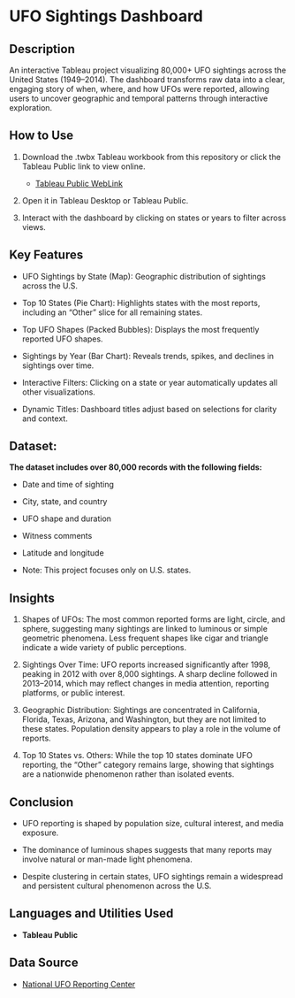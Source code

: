 <h1>UFO Sightings Dashboard</h1>

<h2>Description</h2>
An interactive Tableau project visualizing 80,000+ UFO sightings across the United States (1949–2014). The dashboard transforms raw data into a clear, engaging story of when, where, and how UFOs were reported, allowing users to uncover geographic and temporal patterns through interactive exploration.
<h2>How to Use</h2>

1. Download the .twbx Tableau workbook from this repository or click the Tableau Public link to view online.
   - [Tableau Public WebLink](https://public.tableau.com/app/profile/ajin.paija/viz/UnitedStatesUFOdata/Dashboard1)

3. Open it in Tableau Desktop or Tableau Public.

4. Interact with the dashboard by clicking on states or years to filter across views.

<h2>Key Features</h2>

- UFO Sightings by State (Map): Geographic distribution of sightings across the U.S.

- Top 10 States (Pie Chart): Highlights states with the most reports, including an “Other” slice for all remaining states.

- Top UFO Shapes (Packed Bubbles): Displays the most frequently reported UFO shapes.

- Sightings by Year (Bar Chart): Reveals trends, spikes, and declines in sightings over time.

- Interactive Filters: Clicking on a state or year automatically updates all other visualizations.

- Dynamic Titles: Dashboard titles adjust based on selections for clarity and context.


<h2>Dataset:</h2>

 <b> The dataset includes over 80,000 records with the following fields: </b>
 
- Date and time of sighting

- City, state, and country

- UFO shape and duration
  
- Witness comments

- Latitude and longitude

- Note: This project focuses only on U.S. states.

<h2>Insights</h2>

1. Shapes of UFOs: The most common reported forms are light, circle, and sphere, suggesting many sightings are linked to luminous or simple geometric phenomena. Less frequent shapes like cigar and triangle indicate a wide variety of public perceptions.

2. Sightings Over Time: UFO reports increased significantly after 1998, peaking in 2012 with over 8,000 sightings. A sharp decline followed in 2013–2014, which may reflect changes in media attention, reporting platforms, or public interest.

3. Geographic Distribution: Sightings are concentrated in California, Florida, Texas, Arizona, and Washington, but they are not limited to these states. Population density appears to play a role in the volume of reports.

4. Top 10 States vs. Others: While the top 10 states dominate UFO reporting, the “Other” category remains large, showing that sightings are a nationwide phenomenon rather than isolated events.

<h2>Conclusion</h2>

- UFO reporting is shaped by population size, cultural interest, and media exposure.

- The dominance of luminous shapes suggests that many reports may involve natural or man-made light phenomena.

- Despite clustering in certain states, UFO sightings remain a widespread and persistent cultural phenomenon across the U.S.


<h2>Languages and Utilities Used</h2>

- <b>Tableau Public </b>

<h2>Data Source</h2>

 - [National UFO Reporting Center](https://www.kaggle.com/datasets/NUFORC/ufo-sightings/data)
